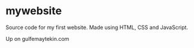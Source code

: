 # mywebsite
Source code for my first website. Made using HTML, CSS and JavaScript.

Up on gulfemaytekin.com
